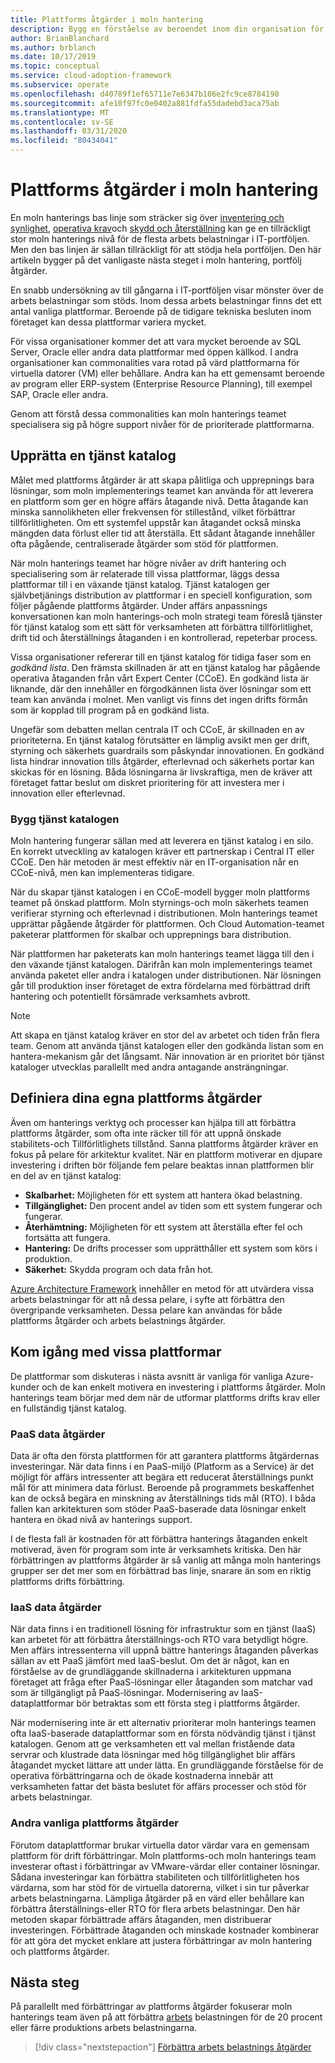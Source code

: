 ```yaml
---
title: Plattforms åtgärder i moln hantering
description: Bygg en förståelse av beroendet inom din organisation för vanliga plattforms åtgärder i moln hantering.
author: BrianBlanchard
ms.author: brblanch
ms.date: 10/17/2019
ms.topic: conceptual
ms.service: cloud-adoption-framework
ms.subservice: operate
ms.openlocfilehash: d40789f1ef65711e7e6347b106e2fc9ce8784190
ms.sourcegitcommit: afe10f97fc0e0402a881fdfa55dadebd3aca75ab
ms.translationtype: MT
ms.contentlocale: sv-SE
ms.lasthandoff: 03/31/2020
ms.locfileid: "80434041"
---
```

# <a name="platform-operations-in-cloud-management"></a>Plattforms åtgärder i moln hantering

En moln hanterings bas linje som sträcker sig över [inventering och synlighet](./inventory.md), [operativa krav](./operational-compliance.md)och [skydd och återställning](./protect.md) kan ge en tillräckligt stor moln hanterings nivå för de flesta arbets belastningar i IT-portföljen. Men den bas linjen är sällan tillräckligt för att stödja hela portföljen. Den här artikeln bygger på det vanligaste nästa steget i moln hantering, portfölj åtgärder.

En snabb undersökning av till gångarna i IT-portföljen visar mönster över de arbets belastningar som stöds. Inom dessa arbets belastningar finns det ett antal vanliga plattformar. Beroende på de tidigare tekniska besluten inom företaget kan dessa plattformar variera mycket.

För vissa organisationer kommer det att vara mycket beroende av SQL Server, Oracle eller andra data plattformar med öppen källkod. I andra organisationer kan commonalities vara rotad på värd plattformarna för virtuella datorer (VM) eller behållare. Andra kan ha ett gemensamt beroende av program eller ERP-system (Enterprise Resource Planning), till exempel SAP, Oracle eller andra.

Genom att förstå dessa commonalities kan moln hanterings teamet specialisera sig på högre support nivåer för de prioriterade plattformarna.

## <a name="establish-a-service-catalog"></a>Upprätta en tjänst katalog

Målet med plattforms åtgärder är att skapa pålitliga och upprepnings bara lösningar, som moln implementerings teamet kan använda för att leverera en plattform som ger en högre affärs åtagande nivå. Detta åtagande kan minska sannolikheten eller frekvensen för stillestånd, vilket förbättrar tillförlitligheten. Om ett systemfel uppstår kan åtagandet också minska mängden data förlust eller tid att återställa. Ett sådant åtagande innehåller ofta pågående, centraliserade åtgärder som stöd för plattformen.

När moln hanterings teamet har högre nivåer av drift hantering och specialisering som är relaterade till vissa plattformar, läggs dessa plattformar till i en växande tjänst katalog. Tjänst katalogen ger självbetjänings distribution av plattformar i en speciell konfiguration, som följer pågående plattforms åtgärder. Under affärs anpassnings konversationen kan moln hanterings-och moln strategi team föreslå tjänster för tjänst katalog som ett sätt för verksamheten att förbättra tillförlitlighet, drift tid och återställnings åtaganden i en kontrollerad, repeterbar process.

Vissa organisationer refererar till en tjänst katalog för tidiga faser som en _godkänd lista_. Den främsta skillnaden är att en tjänst katalog har pågående operativa åtaganden från vårt Expert Center (CCoE). En godkänd lista är liknande, där den innehåller en förgodkännen lista över lösningar som ett team kan använda i molnet. Men vanligt vis finns det ingen drifts förmån som är kopplad till program på en godkänd lista.

Ungefär som debatten mellan centrala IT och CCoE, är skillnaden en av prioriteterna. En tjänst katalog förutsätter en lämplig avsikt men ger drift, styrning och säkerhets guardrails som påskyndar innovationen. En godkänd lista hindrar innovation tills åtgärder, efterlevnad och säkerhets portar kan skickas för en lösning. Båda lösningarna är livskraftiga, men de kräver att företaget fattar beslut om diskret prioritering för att investera mer i innovation eller efterlevnad.

### <a name="build-the-service-catalog"></a>Bygg tjänst katalogen

Moln hantering fungerar sällan med att leverera en tjänst katalog i en silo. En korrekt utveckling av katalogen kräver ett partnerskap i Central IT eller CCoE. Den här metoden är mest effektiv när en IT-organisation når en CCoE-nivå, men kan implementeras tidigare.

När du skapar tjänst katalogen i en CCoE-modell bygger moln plattforms teamet på önskad plattform. Moln styrnings-och moln säkerhets teamen verifierar styrning och efterlevnad i distributionen. Moln hanterings teamet upprättar pågående åtgärder för plattformen. Och Cloud Automation-teamet paketerar plattformen för skalbar och upprepnings bara distribution.

När plattformen har paketerats kan moln hanterings teamet lägga till den i den växande tjänst katalogen. Därifrån kan moln implementerings teamet använda paketet eller andra i katalogen under distributionen. När lösningen går till produktion inser företaget de extra fördelarna med förbättrad drift hantering och potentiellt försämrade verksamhets avbrott.

> [!NOTE]
> Att skapa en tjänst katalog kräver en stor del av arbetet och tiden från flera team. Genom att använda tjänst katalogen eller den godkända listan som en hantera-mekanism går det långsamt. När innovation är en prioritet bör tjänst kataloger utvecklas parallellt med andra antagande ansträngningar.

## <a name="define-your-own-platform-operations"></a>Definiera dina egna plattforms åtgärder

Även om hanterings verktyg och processer kan hjälpa till att förbättra plattforms åtgärder, som ofta inte räcker till för att uppnå önskade stabilitets-och Tillförlitlighets tillstånd. Sanna plattforms åtgärder kräver en fokus på pelare för arkitektur kvalitet. När en plattform motiverar en djupare investering i driften bör följande fem pelare beaktas innan plattformen blir en del av en tjänst katalog:

- **Skalbarhet:** Möjligheten för ett system att hantera ökad belastning.
- **Tillgänglighet:** Den procent andel av tiden som ett system fungerar och fungerar.
- **Återhämtning:** Möjligheten för ett system att återställa efter fel och fortsätta att fungera.
- **Hantering:** De drifts processer som upprätthåller ett system som körs i produktion.
- **Säkerhet:** Skydda program och data från hot.

[Azure Architecture Framework](https://docs.microsoft.com/azure/architecture/guide/pillars) innehåller en metod för att utvärdera vissa arbets belastningar för att nå dessa pelare, i syfte att förbättra den övergripande verksamheten. Dessa pelare kan användas för både plattforms åtgärder och arbets belastnings åtgärder.

## <a name="get-started-with-specific-platforms"></a>Kom igång med vissa plattformar

De plattformar som diskuteras i nästa avsnitt är vanliga för vanliga Azure-kunder och de kan enkelt motivera en investering i plattforms åtgärder. Moln hanterings team börjar med dem när de utformar plattforms drifts krav eller en fullständig tjänst katalog.

### <a name="paas-data-operations"></a>PaaS data åtgärder

Data är ofta den första plattformen för att garantera plattforms åtgärdernas investeringar. När data finns i en PaaS-miljö (Platform as a Service) är det möjligt för affärs intressenter att begära ett reducerat återställnings punkt mål för att minimera data förlust. Beroende på programmets beskaffenhet kan de också begära en minskning av återställnings tids mål (RTO). I båda fallen kan arkitekturen som stöder PaaS-baserade data lösningar enkelt hantera en ökad nivå av hanterings support.

I de flesta fall är kostnaden för att förbättra hanterings åtaganden enkelt motiverad, även för program som inte är verksamhets kritiska. Den här förbättringen av plattforms åtgärder är så vanlig att många moln hanterings grupper ser det mer som en förbättrad bas linje, snarare än som en riktig plattforms drifts förbättring.

### <a name="iaas-data-operations"></a>IaaS data åtgärder

När data finns i en traditionell lösning för infrastruktur som en tjänst (IaaS) kan arbetet för att förbättra återställnings-och RTO vara betydligt högre. Men affärs intressenterna vill uppnå bättre hanterings åtaganden påverkas sällan av ett PaaS jämfört med IaaS-beslut. Om det är något, kan en förståelse av de grundläggande skillnaderna i arkitekturen uppmana företaget att fråga efter PaaS-lösningar eller åtaganden som matchar vad som är tillgängligt på PaaS-lösningar. Modernisering av IaaS-dataplattformar bör betraktas som ett första steg i plattforms åtgärder.

När modernisering inte är ett alternativ prioriterar moln hanterings teamen ofta IaaS-baserade dataplattformar som en första nödvändig tjänst i tjänst katalogen. Genom att ge verksamheten ett val mellan fristående data servrar och klustrade data lösningar med hög tillgänglighet blir affärs åtagandet mycket lättare att under lätta. En grundläggande förståelse för de operativa förbättringarna och de ökade kostnaderna innebär att verksamheten fattar det bästa beslutet för affärs processer och stöd för arbets belastningar.

### <a name="other-common-platform-operations"></a>Andra vanliga plattforms åtgärder

Förutom dataplattformar brukar virtuella dator värdar vara en gemensam plattform för drift förbättringar. Moln plattforms-och moln hanterings team investerar oftast i förbättringar av VMware-värdar eller container lösningar. Sådana investeringar kan förbättra stabiliteten och tillförlitligheten hos värdarna, som har stöd för de virtuella datorerna, vilket i sin tur påverkar arbets belastningarna. Lämpliga åtgärder på en värd eller behållare kan förbättra återställnings-eller RTO för flera arbets belastningar. Den här metoden skapar förbättrade affärs åtaganden, men distribuerar investeringen. Förbättrade åtaganden och minskade kostnader kombinerar för att göra det mycket enklare att justera förbättringar av moln hantering och plattforms åtgärder.

## <a name="next-steps"></a>Nästa steg

På parallellt med förbättringar av plattforms åtgärder fokuserar moln hanterings team även på att förbättra [arbets](./workload.md) belastningen för de 20 procent eller färre produktions arbets belastningarna.

> [!div class="nextstepaction"]
> [Förbättra arbets belastnings åtgärder](./workload.md)
